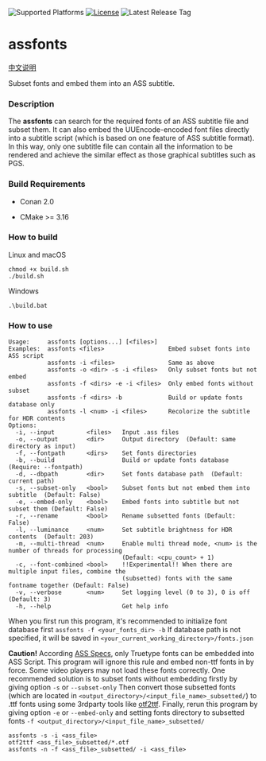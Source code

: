 ![Supported Platforms](https://img.shields.io/badge/platform-Windows%20%7C%20macOS%20%7C%20Linux-blue.svg)
[![License](https://img.shields.io/github/license/wyzdwdz/assfonts)](https://github.com/wyzdwdz/assfonts/blob/main/LICENSE)
![Latest Release Tag](https://img.shields.io/github/tag/wyzdwdz/assfonts.svg)

# assfonts

[中文说明](https://bbs.acgrip.com/thread-9897-1-1.html)

Subset fonts and embed them into an ASS subtitle.

### Description

The **assfonts** can search for the required fonts of an ASS subtitle file and subset them. 
It can also embed the UUEncode-encoded font files directly into a subtitle script (which is
based on one feature of ASS subtitle format). In this way, only one subtitle file can contain
all the information to be rendered and achieve the similar effect as those graphical subtitles
such as PGS.

### Build Requirements

- Conan 2.0

- CMake >= 3.16

### How to build

Linux and macOS

```
chmod +x build.sh
./build.sh
```

Windows

```
.\build.bat
```

### How to use

```
Usage:     assfonts [options...] [<files>]
Examples:  assfonts <files>                  Embed subset fonts into ASS script
           assfonts -i <files>               Same as above
           assfonts -o <dir> -s -i <files>   Only subset fonts but not embed
           assfonts -f <dirs> -e -i <files>  Only embed fonts without subset
           assfonts -f <dirs> -b             Build or update fonts database only
           assfonts -l <num> -i <files>      Recolorize the subtitle for HDR contents
Options:
  -i, --input         <files>   Input .ass files
  -o, --output        <dir>     Output directory  (Default: same directory as input)
  -f, --fontpath      <dirs>    Set fonts directories
  -b, --build                   Build or update fonts database  (Require: --fontpath)
  -d, --dbpath        <dir>     Set fonts database path  (Default: current path)
  -s, --subset-only   <bool>    Subset fonts but not embed them into subtitle  (Default: False)
  -e, --embed-only    <bool>    Embed fonts into subtitle but not subset them (Default: False)
  -r, --rename        <bool>    Rename subsetted fonts (Default: False)
  -l, --luminance     <num>     Set subtitle brightness for HDR contents  (Default: 203)
  -m, --multi-thread  <num>     Enable multi thread mode, <num> is the number of threads for processing
                                (Default: <cpu_count> + 1)
  -c, --font-combined <bool>    !!Experimental!! When there are multiple input files, combine the
                                (subsetted) fonts with the same fontname together (Default: False)
  -v, --verbose       <num>     Set logging level (0 to 3), 0 is off  (Default: 3)
  -h, --help                    Get help info
 ```
 
 When you first run this program, it's recommended to initialize font database first `assfonts -f <your_fonts_dir> -b` 
 If database path is not specified, it will be saved in `<your_current_working_directory>/fonts.json`
 
 **Caution!** According [ASS Specs](http://moodub.free.fr/video/ass-specs.doc), only Truetype fonts can be embedded into ASS Script. 
 This program will ignore this rule and embed non-ttf fonts in by force. Some video players may not load these fonts correctly.
 One recommended solution is to subset fonts without embedding firstly by giving option `-s` or `--subset-only` Then convert those
 subsetted fonts (which are located in `<output_directory>/<input_file_name>_subsetted/`) to .ttf fonts using some 3rdparty tools like
 [otf2ttf](https://github.com/shimarulin/otf2ttf). Finally, rerun this program by giving option `-e` or `--embed-only` and setting
 fonts directory to subsetted fonts `-f <output_directory>/<input_file_name>_subsetted/`
 
 ```
 assfonts -s -i <ass_file>
 otf2ttf <ass_file>_subsetted/*.otf
 assfonts -n -f <ass_file>_subsetted/ -i <ass_file>
 ```
